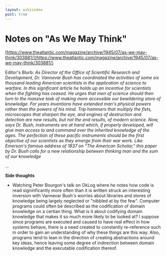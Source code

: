 ```yaml
---
layout: wikiindex
post: true
---
```

# Notes on "As We May Think"

[https://www.theatlantic.com/magazine/archive/1945/07/as-we-may-think/303881/](https://www.theatlantic.com/magazine/archive/1945/07/as-we-may-think/303881/)

Editor's Blurb: *As Director of the Office of Scientific Research and Development, Dr. Vannevar Bush has coordinated the activities of some six thousand leading American scientists in the application of science to warfare. In this significant article he holds up an incentive for scientists when the fighting has ceased. He urges that men of science should then turn to the massive task of making more accessible our bewildering store of knowledge. For years inventions have extended man's physical powers rather than the powers of his mind. Trip hammers that multiply the fists, microscopes that sharpen the eye, and engines of destruction and detection are new results, but not the end results, of modern science. Now, says Dr. Bush, instruments are at hand which, if properly developed, will give man access to and command over the inherited knowledge of the ages. The perfection of these pacific instruments should be the first objective of our scientists as they emerge from their war work. Like Emerson's famous address of 1837 on "The American Scholar," this paper by Dr. Bush calls for a new relationship between thinking man and the sum of our knowledge*

...

**Side thoughts**

- Watching Peter Bourgon's talk on OkLog where he notes how code is read signinficantly more often than it is written struck an interesting inversion with Vannevar Bush's worries about libraries and stores of knowledge being largely neglected or "nibbled at by the few". Computer programs could often be described as the codification of domain knowledge on a certian thing. What is it about codifying domain knowledge that makes it so much more likely to be looked at? I suppose since programs are executed and caused to have real effect in how systems behave, there is a need created to constantly re-reference such in order to gain an understanding of why these things are this way. Also, programs tend to lean in the direction of creating abstractions around key ideas, hence leaving some degree of indirection between domain knowledge and the executable codification thereof.
